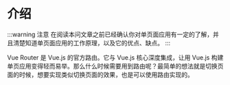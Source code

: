 <script setup>
import { loginRead } from '@/utils/login-read'

loginRead('v20001')
</script>

# <AppCode code="119" /> 介绍

<ClientOnly><AppRead code="v20001" /></ClientOnly>

:::warning 注意
在阅读本问文章之前已经确认你对单页面应用有一定的了解，并且清楚知道单页面应用的工作原理，以及它的优点、缺点。
:::

Vue Router 是 Vue.js 的官方路由。它与 Vue.js 核心深度集成，让用 Vue.js 构建单页应用变得轻而易举。那么什么时候需要用到路由呢？最简单的想法就是切换页面的时候，想要实现类似切换页面的效果，也是可以使用路由实现的。

<AppComment />